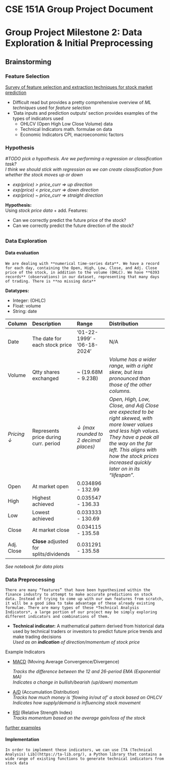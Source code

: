 # CSE 151A Group Project Document

# Group Project Milestone 2: Data Exploration & Initial Preprocessing

## Brainstorming

### Feature Selection

[Survey of feature selection and extraction techniques for stock market prediction](https://jfin-swufe.springeropen.com/articles/10.1186/s40854-022-00441-7)

- Difficult read but provides a pretty comprehensive overview of *ML techniques* used for *feature selection*  
- ‘Data inputs and prediction outputs’ section provides examples of the types of indicators used  
  - OHLCV (Open High Low Close Volume) 	data  
  - Technical Indicators				math. formulae on data  
  - Economic Indicators				CPI, macroeconomic factors

### Hypothesis

*\#TODO pick a hypothesis. Are we performing a regression or classification task?*  
	*I think we should stick with regression as we can create classification from whether the stock moves up or down*

- *exp(price) \> price\_curr \=\> up direction*  
- *exp(price) \< price\_curr \=\> down direction*  
- *exp(price) \~ price\_curr \=\> straight direction*

**Hypothesis:**  
Using *stock price data* \+ add. Features:

* Can we correctly predict the future price of the stock?  
* Can we correctly predict the future direction of the stock?

## 

### Data Exploration

#### Data evaluation

	We are dealing with **numerical time-series data**. We have a record for each day, containing the Open, High, Low, Close, and Adj. Close price of the stock, in addition to the volume (OHLC). We have **6393 records** (observations) in our dataset, representing that many days of trading. There is **no missing data**  
**Datatypes:**

* Integer: (OHLC)  
* Float: volume  
* String: date

| Column | Description | Range | Distribution |
| :---- | :---- | :---- | :---- |
| Date | The date for each stock price | ‘01-22-1999’ \- ‘06-18-2024’ | N/A |
| Volume | Qtty shares exchanged | \~ (19.68M \- 9.23B) | *Volume has a wider range, with a right skew, but less pronounced than those of the other columns.* |
| *Pricing ↓* | Represents price during curr. period | *↓ (max rounded to 2 decimal places)* | *Open, High, Low, Close, and Adj Close are expected to be right skewed, with more lower values and less high values. They have a peak all the way on the far left. This aligns with how the stock prices increased quickly later on in its “lifespan”.* |
| Open | At market open | 0.034896 \- 132.99 |  |
| High | Highest achieved | 0.035547 \- 136.33 |  |
| Low | Lowest achieved | 0.033333 \- 130.69 |  |
| Close | At market close | 0.034115 \- 135.58 |  |
| Adj. Close | **Close** adjusted for splits/dividends | 0.031291 \- 135.58 |  |

*See notebook for data plots*

### 

### Data Preprocessing

	There are many “features” that have been hypothesized within the finance industry to attempt to make accurate predictions on stock data. Instead of trying to come up with our own features from scratch, it will be a good idea to take advantage of these already existing formulae. There are many types of these *Technical Analysis Indicators*, a large portion of our project may be simply exploring different indicators and combinations of them.

* **Technical indicator:**  A mathematical pattern derived from historical data used by technical traders or investors to predict future price trends and make trading decisions  
  *Used as an **indication** of direction/momentum of stock price*

Example Indicators

* [MACD](https://www.investopedia.com/terms/m/macd.asp) (Moving Average Convergence/Divergence)

	*Tracks the difference between the 12 and 26-period EMA (Exponential MA)*  
	*Indicates a change in bullish/bearish (up/down) momentum*

* [A/D](https://www.investopedia.com/terms/a/accumulationdistribution.asp#:~:text=The%20accumulation%2Fdistribution%20indicator%20\(A%2FD\)%20is%20a,how%20strong%20a%20trend%20is.) (Accumulation Distribution)  
  *Tracks how much money is ‘flowing in/out of’ a stock based on OHLCV*  
  *Indicates how supply/demand is influencing stock movement*  
* [RSI](https://www.investopedia.com/terms/r/rsi.asp#:~:text=The%20relative%20strength%20index%20\(RSI\)%20is%20a%20momentum%20indicator%20used,scale%20of%20zero%20to%20100.) (Relative Strength Index)  
  *Tracks momentum based on the average gain/loss of the stock*

[further examples](https://www.home.saxo/learn/guides/trading-strategies/a-guide-to-the-10-most-popular-trading-indicators)

#### Implementation

	In order to implement these indicators, we can use [TA (Technical Analysis) Lib](https://ta-lib.org/), a Python library that contains a wide range of existing functions to generate technical indicators from stock data